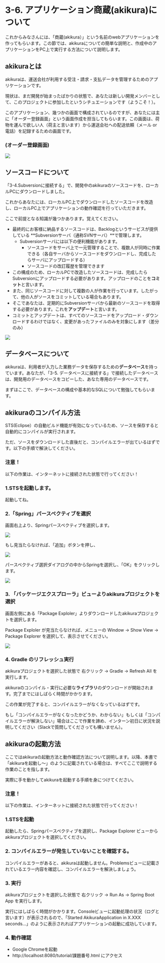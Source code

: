 # 3-6. アプリケーション商蔵(akikura)について

これからみなさんには、「商蔵(akikura）」という名前のwebアプリケーションを作ってもらいます。この節では、akikuraについての簡単な説明と、作成中のアプリケーションをPC上で実行する方法について説明します。

## akikuraとは
akikuraは、運送会社が利用する受注・請求・支払データを管理するためのアプリケーションです。

現状は、まだ開発が始まったばかりの状態で、あなたは新しい開発メンバーとして、このプロジェクトに参加したというシチュエーションです（ようこそ！）。

このアプリケーション、幾つかの画面で構成されているのですが、あなたには主に「オーダー登録画面」という画面作成を担当してもらいます。この画面は、荷物を運んで欲しい人（荷主と言います）から運送会社への配送依頼（メール or 電話）を記録するための画面です。

### (オーダー登録画面)
![](../images/image-03-0055.png)

## ソースコードについて
「3-4.Subversionに接続する」で、開発中のakikuraのソースコードを、ローカルPCにダウンロードしました。

これからあなたには、ローカルPC上でダウンロードしたソースコードを改造し、ローカルPC上でアプリケーションの動作確認を行っていただきます。

ここで前提となる知識が幾つかあります。覚えてください。

- 最終的にお客様に納品するソースコードは、Backlogというサービスが提供している **Subversionサーバ（通称SVNサーバ）**で管理します。
  - Subversionサーバには以下の便利機能があります。
    - ソースコードをサーバ上で一元管理することで、複数人が同時に作業できる（各自サーバからソースコードをダウンロードし、完成したらサーバにアップロードする）
    - ソースコードの改訂履歴を管理できます
- この構成のため、ローカルPCで改造したソースコードは、完成したらSubversionにアップロードする必要があります。アップロードのことを**コミット**と言います。
- また、同じソースコードに対して複数の人が作業を行っています。したがって、他の人がソースをコミットしている場合もあります。
- そこであなたは、定期的にSubversionサーバから最新のソースコードを取得する必要があります。これを**アップデート**と言います。
- コミットとアップデートは、すべてのソースコードをアップロード・ダウンロードするわけではなく、変更があったファイルのみを対象にします（差分のみ）

![](../images/image-03-0056.png)

## データベースについて
akikuraは、利用者が入力した業務データを保存するための**データベース**を持っています。あなたが、「3-5. データベースに接続する」で接続したデータベースは、開発用のデータベースをコピーした、あなた専用のデータベースです。

まずはここで、データベースの構成や基本的なSQLについて勉強してもらいます。

## akikuraのコンパイル方法
STS(Eclipse）の自動ビルド機能が有効になっているため、ソースを保存すると自動的にコンパイルが実行されます。

ただ、ソースをダウンロードした直後だと、コンパイルエラーが出ているはずです。以下の手順で解決してください。

### 注意！
以下の作業は、インターネットに接続された状態で行ってください！

### 1.STSを起動します。
起動してね。

### 2.「Spring」パースペクティブを選択
画面右上より、Springパースペクティブを選択します。

![](../images/image-03-0057.png)

もし見当たらなければ、「追加」ボタンを押し、

![](../images/image-03-0058.png)

パースペクティブ選択ダイアログの中からSpringを選択し、「OK」をクリックします。

![](../images/image-03-0059.png)

### 3. 「パッケージエクスプローラ」ビューよりakikuraプロジェクトを選択

画面左側にある「Package Exploler」よりダウンロードしたakikuraプロジェクトを選択します。

Package Exploler が見当たらなければ、メニューの
 Window -> Show View -> Package Explorer を選択して、表示させてください。
 
 ![](../images/image-03-0060.png)
 
### 4. Gradle のリフレッシュ実行
akikuraプロジェクトを選択した状態で 右クリック -> Gradle -> Refresh All を実行します。

akikuraのコンパイル・実行に必要な**ライブラリ**のダウンロードが開始されます。完了までにはしばらく時間がかかります。

この作業が完了すると、コンパイルエラーがなくなっているはずです。

もし「コンパイルエラーがなくなったかどうか、わからない」もしくは「コンパイルエラーが解決しない」場合はここで作業を諦め、インターン初日に状況を説明してください（Slackで質問してくださっても構いません）。

## akikuraの起動方法
ここではakikuraの起動方法と動作確認方法について説明します。以降、本書で「akikuraを起動し〜」のように記載されている場合は、すべてここで説明する作業のことを指します。

実際に手を動かしてakikuraを起動する手順を身につけてください。

### 注意！
以下の作業は、インターネットに接続された状態で行ってください！

### 1.STSを起動
起動したら、Springパースペクティブを選択し、Package Explorer ビューからakikuraプロジェクトを選択してください。

### 2. コンパイルエラーが発生していないことを確認する。
コンパイルエラーがあると、akikuraは起動しません。Problemsビューに記載されているエラー内容を確認し、コンパイルエラーを解決しましょう。

### 3. 実行
akikuraプロジェクトを選択した状態で 右クリック -> Run As -> Spring Boot App を実行します。

実行にはしばらく時間がかかります。Consoleビューに起動処理の状況（ログと言います）が表示されるので、「Started AkikuraApplication in X.XXX seconds...」のように表示されればアプリケーションの起動に成功しています。



### 4. 動作確認

- Google Chromeを起動
- http://localhost:8080/tutorial/課題番号.html にアクセス